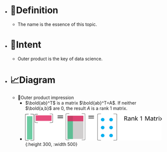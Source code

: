 - # 📝Definition
	- The name is the essence of this topic.
- # 🎯Intent
	- Outer product is the key of data science.
- # 📈Diagram
	- 📌Outer product impression
		- $\bold{ab}^T$ is a matrix $\bold{ab}^T=A$. If neither $\bold{a,b}$ are $0$, the result $A$ is a rank 1 matrix.
		- ![name](../assets/outer_product.svg){:height 300, :width 500}